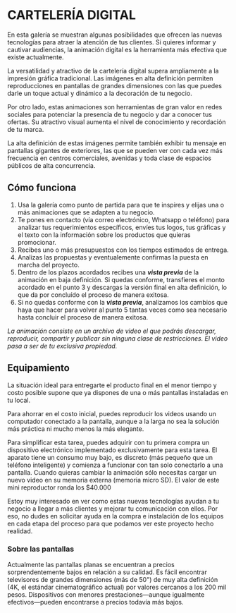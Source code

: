 # CARTELERÍA DIGITAL

En esta galería se muestran algunas posibilidades que ofrecen las nuevas tecnologías para atraer la atención de tus clientes. Si quieres informar y cautivar audiencias, la animación digital es la herramienta más efectiva que existe actualmente.

La versatilidad y atractivo de la cartelería digital supera ampliamente a la impresión gráfica tradicional. Las imágenes en alta definición permiten reproducciones en pantallas de grandes dimensiones con las que puedes darle un toque actual y dinámico a la decoración de tu negocio.

Por otro lado, estas animaciones son herramientas de gran valor en redes sociales para potenciar la presencia de tu negocio y dar a conocer tus ofertas. Su atractivo visual aumenta el nivel de conocimiento y recordación de tu marca.

La alta definición de estas imágenes permite también exhibir tu mensaje en pantallas gigantes de exteriores, las que se pueden ver con cada vez más frecuencia en centros comerciales, avenidas y toda clase de espacios públicos de alta concurrencia. 

## Cómo funciona
1. Usa la galería como punto de partida para que te inspires y elijas una o más animaciones que se adapten a tu negocio. 
2. Te pones en contacto (vía correo electrónico, Whatsapp o teléfono) para analizar tus requerimientos específicos, envíes tus logos, tus gráficas y el texto con la información sobre los productos que quieras promocionar.
3. Recibes uno o más presupuestos con los tiempos estimados de entrega. 
4. Analizas las propuestas y eventualemente confirmas la puesta en marcha del proyecto.
5. Dentro de los plazos acordados recibes una **_vista previa_** de la animación en baja definición. Si quedas conforme, transfieres el monto acordado en el punto 3 y descargas la versión final en alta definición, lo que da por concluído el proceso de manera exitosa.
6. Si no quedas conforme con la **_vista previa_**, analizamos los cambios que haya que hacer para volver al punto 5 tantas veces como sea necesario hasta concluir el proceso de manera exitosa.

*La animación consiste en un archivo de video el que podrás descargar, reproducir, compartir y publicar sin ninguna clase de restricciones. El video pasa a ser de tu exclusiva propiedad.*

## Equipamiento
La situación ideal para entregarte el producto final en el menor tiempo y costo posible supone que ya dispones de una o más pantallas instaladas en tu local.

Para ahorrar en el costo inicial, puedes reproducir los videos usando un computador conectado a la pantalla, aunque a la larga no sea la solución más práctica ni mucho menos la más elegante.

Para simplificar esta tarea, puedes adquirir con tu primera compra un dispositivo electrónico implementado exclusivamente para esta tarea. El aparato tiene un consumo muy bajo, es discreto (más pequeño que un teléfono inteligente) y comienza a funcionar con tan solo conectarlo a una pantalla. Cuando quieras cambiar la animación sólo necesitas cargar un nuevo video en su memoria externa (memoria micro SD). El valor de este mini reproductor ronda los $40.000 

Estoy muy interesado en ver como estas nuevas tecnologías ayudan a tu negocio a llegar a más clientes y mejorar tu comunicación con ellos. Por eso, no dudes en solicitar ayuda en la compra e instalación de los equipos en cada etapa del proceso para que podamos ver este proyecto hecho realidad.

### Sobre las pantallas
Actualmente las pantallas planas se encuentran a precios sorprendentemente bajos en relación a su calidad. Es fácil encontrar televisores de grandes dimensiones (más de 50") de muy alta definición (4K, el estándar cinematográfico actual) por valores cercanos a los 200 mil pesos. Dispositivos con menores prestaciones—aunque igualmente efectivos—pueden encontrarse a precios todavía más bajos.

